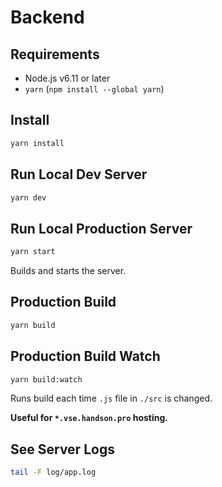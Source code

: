 # Backend

## Requirements

- Node.js v6.11 or later
- `yarn` (`npm install --global yarn`)

## Install

```sh
yarn install
```

## Run Local Dev Server

```sh
yarn dev
```

## Run Local Production Server

```sh
yarn start
```

Builds and starts the server.

## Production Build

```sh
yarn build
```

## Production Build Watch

```sh
yarn build:watch
```

Runs build each time `.js` file in `./src` is changed.

**Useful for `*.vse.handson.pro` hosting.**

## See Server Logs

```sh
tail -F log/app.log
```
